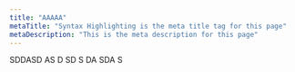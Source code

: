 ```yaml
---
title: "AAAAA"
metaTitle: "Syntax Highlighting is the meta title tag for this page"
metaDescription: "This is the meta description for this page"
---
```


SDDASD
AS
D
SD
S
DA
SDA
S